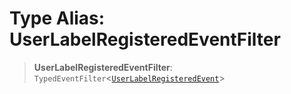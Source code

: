 # Type Alias: UserLabelRegisteredEventFilter

> **UserLabelRegisteredEventFilter**: `TypedEventFilter`\<[`UserLabelRegisteredEvent`](UserLabelRegisteredEvent.md)\>
